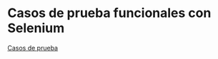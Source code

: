 # Casos de prueba funcionales con Selenium
[Casos de prueba](https://docs.google.com/spreadsheets/d/1BYxjfi9ckMHrinKX4FcsaK5i7Mqgw3owoFP6woL9xkg/edit?usp=sharing)
